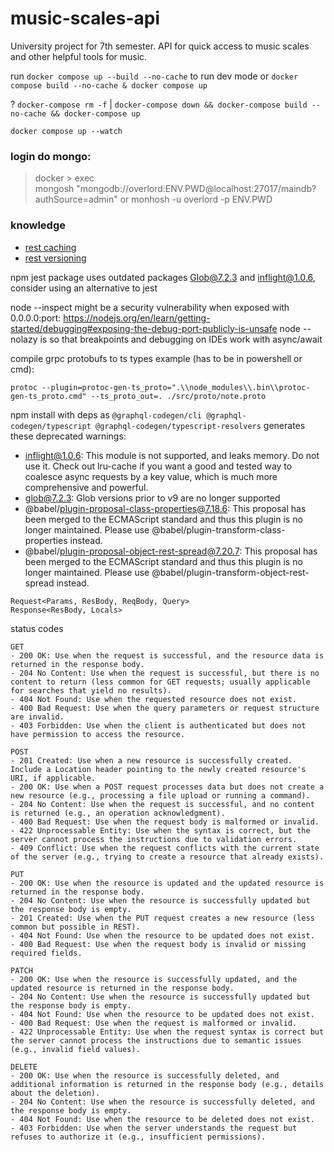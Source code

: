 # music-scales-api
University project for 7th semester. API for quick access to music scales and other helpful tools for music.

run `docker compose up --build --no-cache` to run dev mode or `docker compose build --no-cache & docker compose up`

? `docker-compose rm -f` | `docker-compose down && docker-compose build --no-cache && docker-compose up`

`docker compose up --watch`

### login do mongo:
> docker > exec \
> mongosh "mongodb://overlord:ENV.PWD@localhost:27017/maindb?authSource=admin"
> or
> monhosh -u overlord -p ENV.PWD

### knowledge
- [rest caching](https://restfulapi.net/caching/)
- [rest versioning](https://restfulapi.net/versioning/)


npm jest package uses outdated packages Glob@7.2.3 and inflight@1.0.6, consider using an alternative to jest

node --inspect might be a security vulnerability when exposed with 0.0.0.0:port: https://nodejs.org/en/learn/getting-started/debugging#exposing-the-debug-port-publicly-is-unsafe
node --nolazy is so that breakpoints and debugging on IDEs work with async/await

compile grpc protobufs to ts types example (has to be in powershell or cmd):
```
protoc --plugin=protoc-gen-ts_proto=".\\node_modules\\.bin\\protoc-gen-ts_proto.cmd" --ts_proto_out=. ./src/proto/note.proto
```

npm install with deps as `@graphql-codegen/cli @graphql-codegen/typescript @graphql-codegen/typescript-resolvers` generates these deprecated warnings:
- inflight@1.0.6: This module is not supported, and leaks memory. Do not use it. Check out lru-cache if you want a good and tested way to coalesce async requests 
by a key value, which is much more comprehensive and powerful.
- glob@7.2.3: Glob versions prior to v9 are no longer supported
- @babel/plugin-proposal-class-properties@7.18.6: This proposal has been merged to the ECMAScript standard and thus this plugin is no longer maintained. Please use @babel/plugin-transform-class-properties instead.
- @babel/plugin-proposal-object-rest-spread@7.20.7: This proposal has been merged to the ECMAScript standard and thus this plugin is no longer maintained. Please 
use @babel/plugin-transform-object-rest-spread instead.

```
Request<Params, ResBody, ReqBody, Query>
Response<ResBody, Locals>
```

status codes
```
GET
- 200 OK: Use when the request is successful, and the resource data is returned in the response body.
- 204 No Content: Use when the request is successful, but there is no content to return (less common for GET requests; usually applicable for searches that yield no results).
- 404 Not Found: Use when the requested resource does not exist.
- 400 Bad Request: Use when the query parameters or request structure are invalid.
- 403 Forbidden: Use when the client is authenticated but does not have permission to access the resource.

POST
- 201 Created: Use when a new resource is successfully created. Include a Location header pointing to the newly created resource's URI, if applicable.
- 200 OK: Use when a POST request processes data but does not create a new resource (e.g., processing a file upload or running a command).
- 204 No Content: Use when the request is successful, and no content is returned (e.g., an operation acknowledgment).
- 400 Bad Request: Use when the request body is malformed or invalid.
- 422 Unprocessable Entity: Use when the syntax is correct, but the server cannot process the instructions due to validation errors.
- 409 Conflict: Use when the request conflicts with the current state of the server (e.g., trying to create a resource that already exists).

PUT
- 200 OK: Use when the resource is updated and the updated resource is returned in the response body.
- 204 No Content: Use when the resource is successfully updated but the response body is empty.
- 201 Created: Use when the PUT request creates a new resource (less common but possible in REST).
- 404 Not Found: Use when the resource to be updated does not exist.
- 400 Bad Request: Use when the request body is invalid or missing required fields.

PATCH
- 200 OK: Use when the resource is successfully updated, and the updated resource is returned in the response body.
- 204 No Content: Use when the resource is successfully updated but the response body is empty.
- 404 Not Found: Use when the resource to be updated does not exist.
- 400 Bad Request: Use when the request is malformed or invalid.
- 422 Unprocessable Entity: Use when the request syntax is correct but the server cannot process the instructions due to semantic issues (e.g., invalid field values).

DELETE
- 200 OK: Use when the resource is successfully deleted, and additional information is returned in the response body (e.g., details about the deletion).
- 204 No Content: Use when the resource is successfully deleted, and the response body is empty.
- 404 Not Found: Use when the resource to be deleted does not exist.
- 403 Forbidden: Use when the server understands the request but refuses to authorize it (e.g., insufficient permissions).
```